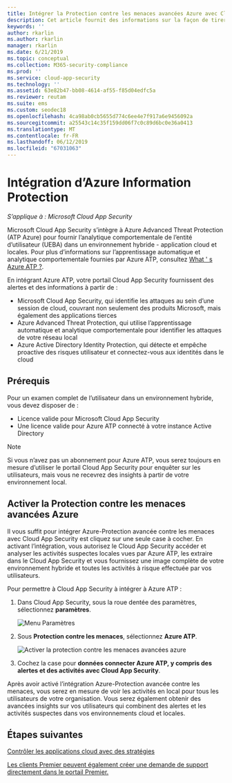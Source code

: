 ```yaml
---
title: Intégrer la Protection contre les menaces avancées Azure avec Cloud App Security
description: Cet article fournit des informations sur la façon de tirer parti des insights d’Azure-Protection avancée contre les menaces dans Cloud App Security pour la détection de risque hybride.
keywords: ''
author: rkarlin
ms.author: rkarlin
manager: rkarlin
ms.date: 6/21/2019
ms.topic: conceptual
ms.collection: M365-security-compliance
ms.prod: ''
ms.service: cloud-app-security
ms.technology: ''
ms.assetid: 63e82b47-bb08-4614-af55-f85d04edfc5a
ms.reviewer: reutam
ms.suite: ems
ms.custom: seodec18
ms.openlocfilehash: 4ca98ab0cb5655d774c6ee4e7f917a6e9456092a
ms.sourcegitcommit: a25543c14c35f159dd06f7c0c89d6bc0e36a0413
ms.translationtype: MT
ms.contentlocale: fr-FR
ms.lasthandoff: 06/12/2019
ms.locfileid: "67031063"
---
```

# <a name="azure-information-protection-integration"></a>Intégration d’Azure Information Protection

*S’applique à : Microsoft Cloud App Security*

Microsoft Cloud App Security s’intègre à Azure Advanced Threat Protection (ATP Azure) pour fournir l’analytique comportementale de l’entité d’utilisateur (UEBA) dans un environnement hybride - application cloud et locales. Pour plus d’informations sur l’apprentissage automatique et analytique comportementale fournies par Azure ATP, consultez [What ' s Azure ATP ?](https://docs.microsoft.com/azure-advanced-threat-protection/what-is-atp).

En intégrant Azure ATP, votre portail Cloud App Security fournissent des alertes et des informations à partir de :
- Microsoft Cloud App Security, qui identifie les attaques au sein d’une session de cloud, couvrant non seulement des produits Microsoft, mais également des applications tierces
- Azure Advanced Threat Protection, qui utilise l’apprentissage automatique et analytique comportementale pour identifier les attaques de votre réseau local
- Azure Active Directory Identity Protection, qui détecte et empêche proactive des risques utilisateur et connectez-vous aux identités dans le cloud


## <a name="prerequisites"></a>Prérequis

Pour un examen complet de l’utilisateur dans un environnement hybride, vous devez disposer de :

- Licence valide pour Microsoft Cloud App Security
- Une licence valide pour Azure ATP connecté à votre instance Active Directory

>[!NOTE]
>Si vous n’avez pas un abonnement pour Azure ATP, vous serez toujours en mesure d’utiliser le portail Cloud App Security pour enquêter sur les utilisateurs, mais vous ne recevrez des insights à partir de votre environnement local.


## <a name="enable-azure-advanced-threat-protection"></a>Activer la Protection contre les menaces avancées Azure

Il vous suffit pour intégrer Azure-Protection avancée contre les menaces avec Cloud App Security est cliquez sur une seule case à cocher. En activant l’intégration, vous autorisez le Cloud App Security accéder et analyser les activités suspectes locales vues par Azure ATP, les extraire dans le Cloud App Security et vous fournissez une image complète de votre environnement hybride et toutes les activités à risque effectuée par vos utilisateurs.

Pour permettre à Cloud App Security à intégrer à Azure ATP :

1. Dans Cloud App Security, sous la roue dentée des paramètres, sélectionnez **paramètres**.
    
   ![Menu Paramètres](./media/azip-system-settings.png)

1. Sous **Protection contre les menaces**, sélectionnez **Azure ATP**.
   
    ![Activer la protection contre les menaces avancées azure](./media/aatp-integration.png)

3. Cochez la case pour **données connecter Azure ATP, y compris des alertes et des activités avec Cloud App Security**.
 
Après avoir activé l’intégration Azure-Protection avancée contre les menaces, vous serez en mesure de voir les activités en local pour tous les utilisateurs de votre organisation. Vous serez également obtenir des avancées insights sur vos utilisateurs qui combinent des alertes et les activités suspectes dans vos environnements cloud et locales.



## <a name="next-steps"></a>Étapes suivantes 
[Contrôler les applications cloud avec des stratégies](control-cloud-apps-with-policies.md)   

[Les clients Premier peuvent également créer une demande de support directement dans le portail Premier.](https://premier.microsoft.com/)  
  
